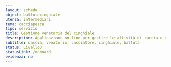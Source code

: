 ```yaml
---
layout: scheda
object: battutecinghiale
utenza: intermediari
tema: cacciapesca
tipo: servizio
title: Gestione venatoria del cinghiale
description: Applicazione on-line per gestire le attività di caccia e di abbattimento del cinghiale in Umbria
subtitle: caccia, venatorio, cacciatore, cinghiale, battuta
status: Livello3
statusLink: /onboard
evidenza: no
---
```

